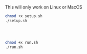 This will only work on Linux or MacOS

```bash
chmod +x setup.sh
./setup.sh




chmod +x run.sh
./run.sh
```
